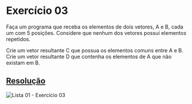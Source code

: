 # Exercício 03

Faça um programa que receba os elementos de dois vetores, A e B, cada um com 5 posições. Considere que nenhum dos vetores possui elementos repetidos.

Crie um vetor resultante C que possua os elementos comuns entre A e B.
Crie um vetor resultante D que contenha os elementos de A que não existam em B.

## <a href="/codigo\Lista 01\Exercício 03\Program.cs">Resolução</a>

![Lista 01 - Exercício 03](/relatorio/img/Lista%2001%20-%20Exerc%C3%ADcio%2003.png)
